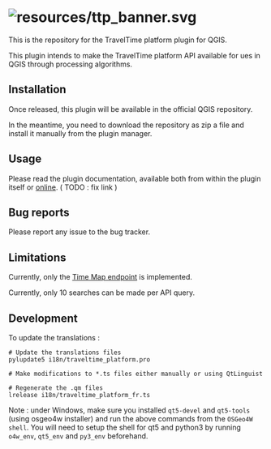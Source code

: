 # ![resources/ttp_banner.svg](resources/ttp_banner_whitebackground.svg)

This is the repository for the TravelTime platform plugin for QGIS.

This plugin intends to make the TravelTime platform API available for ues in QGIS through processing algorithms.

## Installation

Once released, this plugin will be available in the official QGIS repository.

In the meantime, you need to download the repository as zip a file and install it manually from the plugin manager.

## Usage

Please read the plugin documentation, available both from within the plugin itself or [online](https://docs.traveltimeplatform.com/qgis). ( TODO : fix link )

## Bug reports

Please report any issue to the bug tracker.

## Limitations

Currently, only the
[Time Map endpoint](http://docs.traveltimeplatform.com/reference/time-map/) is implemented.

Currently, only 10 searches can be made per API query.

## Development

To update the translations :

```
# Update the translations files
pylupdate5 i18n/traveltime_platform.pro

# Make modifications to *.ts files either manually or using QtLinguist

# Regenerate the .qm files
lrelease i18n/traveltime_platform_fr.ts
```

Note : under Windows, make sure you installed `qt5-devel` and `qt5-tools` (using osgeo4w installer) and run the above commands from the `OSGeo4W shell`. You will need to setup the shell for qt5 and python3 by running `o4w_env`, `qt5_env` and `py3_env` beforehand.
